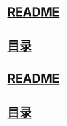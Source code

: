 
# [README](../README.md "回到 README")
# [目录](本书的组织结构.md "回到 目录")

























# [README](../README.md "回到 README")
# [目录](本书的组织结构.md "回到 目录")